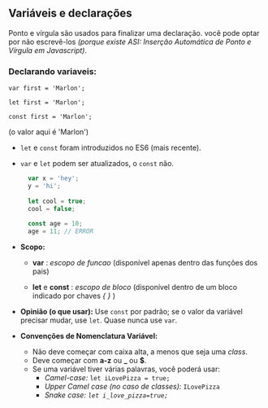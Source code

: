 ##  Variáveis ​​e declarações

Ponto e vírgula são usados para finalizar uma declaração. você pode optar por não escrevê-los _(porque existe ASI: Inserção Automática de Ponto e Vírgula em Javascript)_.

### Declarando variaveis:

`var first = 'Marlon';`

`let first = 'Marlon';`

`const first = 'Marlon';`

(o valor aqui é 'Marlon')

-   `let` e `const` foram introduzidos no ES6 (mais recente).
    
-   `var` e `let` podem ser atualizados, o `const` não.
    
    ```javascript
      var x = 'hey';
      y = 'hi';
      
      let cool = true;
      cool = false;
      
      const age = 10;
      age = 11; // ERROR
    
    ```
    
-   **Scopo:**
    
    -   **var** : _escopo de funcao_ (disponível apenas dentro das funções dos pais)
        
    -   **let** e **const** : _escopo de bloco_ (disponível dentro de um bloco indicado por chaves _{ }_ )
        
-   **Opinião (o que usar):** Use `const` por padrão; se o valor da variável precisar mudar, use `let`. Quase nunca use `var`.
    
-   **Convenções de Nomenclatura Variável:**
    
    -   Não deve começar com caixa alta, a menos que seja uma _class_.
    -   Deve começar com **a-z** ou **_** ou **$**.
    -   Se uma variável tiver várias palavras, você poderá usar:
        -   _Camel-case:_ `let iLovePizza = true;`
        -   _Upper Camel case (no caso de classes):_ `ILovePizza`
        -   _Snake case: `let i_love_pizza=true;`_